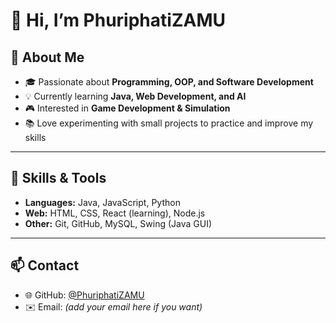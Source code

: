 # 👋 Hi, I’m PhuriphatiZAMU

## 🌟 About Me
- 🎓 Passionate about **Programming, OOP, and Software Development**  
- 💡 Currently learning **Java, Web Development, and AI**  
- 🎮 Interested in **Game Development & Simulation**  
- 📚 Love experimenting with small projects to practice and improve my skills  

---

## 🚀 Skills & Tools
- **Languages:** Java, JavaScript, Python  
- **Web:** HTML, CSS, React (learning), Node.js  
- **Other:** Git, GitHub, MySQL, Swing (Java GUI)  

---

## 📫 Contact
- 🌐 GitHub: [@PhuriphatiZAMU](https://github.com/PhuriphatiZAMU)  
- ✉️ Email: *(add your email here if you want)*  
